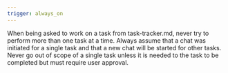 ```yaml
---
trigger: always_on
---
```


When being asked to work on a task from task-tracker.md, never try to perform more than one task at a time. Always assume that a chat was initiated for a single task and that a new chat will be started for other tasks. Never go out of scope of a single task unless it is needed to the task to be completed but must require user approval.